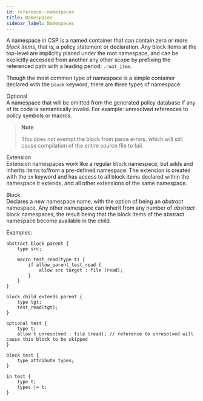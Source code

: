 ```yaml
---
id: reference--namespaces
title: Namespaces
sidebar_label: Namespaces
---
```


A namespace in CSP is a named container that can contain zero or more
*block items*, that is, a policy statement or declaration. Any block
items at the top-level are implicitly placed under the root namespace,
and can be explicitly accessed from another any other scope by prefixing
the referenced path with a leading period: `.root_item`.

Though the most common type of namespace is a simple container declared
with the `block` keyword, there are three types of namespace:

Optional  
A namespace that will be omitted from the generated policy database if
any of its code is semantically invalid. For example: unresolved
references to policy symbols or macros.

> **Note**
>
> This does not exempt the block from parse errors, which will still
> cause compilation of the entire source file to fail.

Extension  
Extension namespaces work like a regular `block` namespace, but adds and
inherits items to/from a pre-defined namespace. The extension is created
with the `in` keyword and has access to all block items declared within
the namespace it extends, and all other extensions of the same
namespace.

Block  
Declares a new namespace name, with the option of being an *abstract*
namespace. Any other namespace can inherit from any number of *abstract*
block namespaces, the result being that the block items of the abstract
namespace become available in the child.

Examples:

```csp
abstract block parent {
    type src;

    macro test_read(type t) {
        if allow_parent_test_read {
            allow src target : file (read);
        }
    }
}

block child extends parent {
    type tgt;
    test_read(tgt);
}

optional test {
    type t;
    allow t unresolved : file (read); // reference to unresolved will cause this block to be skipped
}

block test {
    type_attribute types;
}

in test {
    type t;
    types |= t;
}
```
